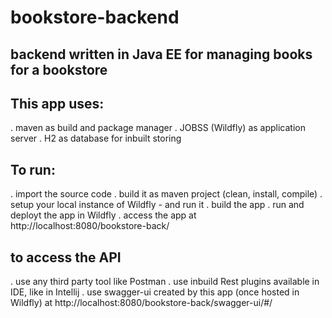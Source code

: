 # bookstore-backend

## backend written in Java EE for managing books for a bookstore

## This app uses:
  . maven as build and package manager
  . JOBSS (Wildfly) as application server
  . H2 as database for inbuilt storing
  
 ## To run:
  . import the source code
  . build it as maven project (clean, install, compile)
  . setup your local instance of Wildfly - and run it
  . build the app 
  . run and deployt the app in Wildfly
  . access the app at http://localhost:8080/bookstore-back/
  
 ## to access the API
   . use any third party tool like Postman
   . use inbuild Rest plugins available in IDE, like in Intellij
   . use swagger-ui created by this app (once hosted in Wildfly) at http://localhost:8080/bookstore-back/swagger-ui/#/
